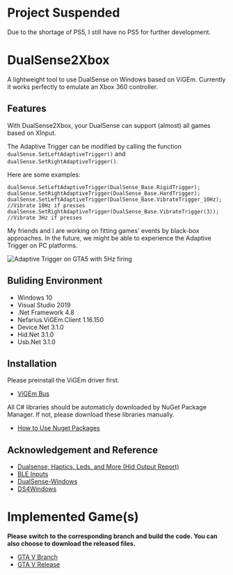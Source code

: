 # Project Suspended 
Due to the shortage of PS5, I still have no PS5 for further development.

# DualSense2Xbox
A lightweight tool to use DualSense on Windows based on ViGEm.
Currently it works perfectly to emulate an Xbox 360 controller.

## Features
With DualSense2Xbox, your DualSense can support (almost) all games based on XInput.

The Adaptive Trigger can be modified by calling the function ``dualSense.SetLeftAdaptiveTrigger()`` and ``dualSense.SetRightAdaptiveTrigger()``.

Here are some examples:
```
dualSense.SetLeftAdaptiveTrigger(DualSense_Base.RigidTrigger);
dualSense.SetRightAdaptiveTrigger(DualSense_Base.HardTrigger);
dualSense.SetLeftAdaptiveTrigger(DualSense_Base.VibrateTrigger_10Hz);    //Vibrate 10Hz if presses
dualSense.SetRightAdaptiveTrigger(DualSense_Base.VibrateTrigger(3));    //Vibrate 3Hz if presses
```

My friends and I are working on fitting games' events by black-box approaches.
In the future, we might be able to experience the Adaptive Trigger on PC platforms.

![Adaptive Trigger on GTA5 with 5Hz firing](5HzFiring.gif)


## Buliding Environment
  - Windows 10
  - Visual Studio 2019
  - .Net Framework 4.8
  - Nefarius.ViGEm.Client 1.16.150
  - Device.Net 3.1.0
  - Hid.Net 3.1.0
  - Usb.Net 3.1.0

## Installation

Please preinstall the ViGEm  driver first.
* [ViGEm Bus](https://github.com/ViGEm/ViGEmBus)

All C# libraries should be automaticly downloaded by NuGet Package Manager.
If not, please download these libraries manually.
* [How to Use Nuget Packages](https://www.syncfusion.com/blogs/post/how-to-use-nuget-packages.aspx)

## Acknowledgement and Reference

* [Dualsense, Haptics, Leds, and More (Hid Output Report)](https://www.reddit.com/r/gamedev/comments/jumvi5/dualsense_haptics_leds_and_more_hid_output_report/)
* [BLE Inputs](https://gist.github.com/Ryochan7/91a9759deb5dff3096fc5afd50ba19e2)
* [DualSense-Windows](https://github.com/Ohjurot/DualSense-Windows)
* [DS4Windows](https://github.com/Ryochan7/DS4Windows)

# Implemented Game(s)

**Please switch to the corresponding branch and build the code. You can also choose to download the released files.**

* [GTA V Branch](https://github.com/Solla/DualSense2Xbox/tree/GTAV_AdaptiveTrigger)
* [GTA V Release](https://github.com/Solla/DualSense2Xbox/releases/tag/v0.1_Alpha_Version)
